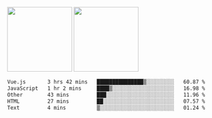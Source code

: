 <img src="https://github-readme-stats.vercel.app/api?username=Dream4ever&count_private=true&show_icons=true&theme=tokyonight" height="150" /> <img src="https://github-readme-stats.vercel.app/api/top-langs/?username=Dream4ever&count_private=true&show_icons=true&theme=tokyonight&langs_count=5&layout=compact" height="150" />

<!--START_SECTION:waka-->

```txt
Vue.js       3 hrs 42 mins   ███████████████▒░░░░░░░░░   60.87 %
JavaScript   1 hr 2 mins     ████▒░░░░░░░░░░░░░░░░░░░░   16.98 %
Other        43 mins         ███░░░░░░░░░░░░░░░░░░░░░░   11.96 %
HTML         27 mins         ██░░░░░░░░░░░░░░░░░░░░░░░   07.57 %
Text         4 mins          ▒░░░░░░░░░░░░░░░░░░░░░░░░   01.24 %
```

<!--END_SECTION:waka-->
